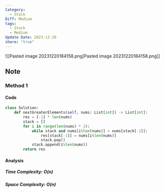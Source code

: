 ```yaml
---
Category:
  - Stack
Diff: Medium
tags:
  - Stack
  - Medium
Update Date: 2023-12-20
share: "true"
---
```


![[Pasted image 20231220184158.png|Pasted image 20231220184158.png]]
## Note

### Method 1

#### Code
```python
class Solution:
    def nextGreaterElements(self, nums: List[int]) -> List[int]:
        res = [-1] * len(nums)
        stack = []
        for i in range(len(nums) * 2):
            while stack and nums[i%len(nums)] > nums[stack[-1]]:
                res[stack[-1]] = nums[i%len(nums)]
                stack.pop()
            stack.append(i%len(nums))
        return res
```
#### Analysis
##### Time Complexity: $O(n)$
##### Space Complexity: $O(n)$

